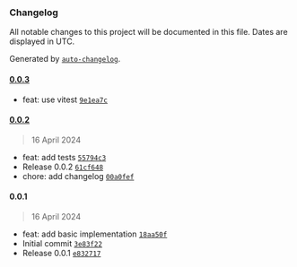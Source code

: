 ### Changelog

All notable changes to this project will be documented in this file. Dates are displayed in UTC.

Generated by [`auto-changelog`](https://github.com/CookPete/auto-changelog).

#### [0.0.3](https://github.com/the-minimal/error/compare/0.0.2...0.0.3)

- feat: use vitest [`9e1ea7c`](https://github.com/the-minimal/error/commit/9e1ea7c69c4007672dcc3f786a4f7918be88712e)

#### [0.0.2](https://github.com/the-minimal/error/compare/0.0.1...0.0.2)

> 16 April 2024

- feat: add tests [`55794c3`](https://github.com/the-minimal/error/commit/55794c3dd22ada3836e00243f3b08da1a2477d33)
- Release 0.0.2 [`61cf648`](https://github.com/the-minimal/error/commit/61cf648b2ae3e00598875e765ba1dbc339dd641a)
- chore: add changelog [`00a0fef`](https://github.com/the-minimal/error/commit/00a0fef21ea93f5fcb1578036fab946b65163968)

#### 0.0.1

> 16 April 2024

- feat: add basic implementation [`18aa50f`](https://github.com/the-minimal/error/commit/18aa50f230ff687da422e39102701a0aafe9201f)
- Initial commit [`3e83f22`](https://github.com/the-minimal/error/commit/3e83f22f20108b4ca8dcbd9ab0ebcf43ec77f051)
- Release 0.0.1 [`e832717`](https://github.com/the-minimal/error/commit/e8327173e4faad21bf3b49cbe65c061102bd6757)

